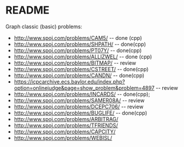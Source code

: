 # README

Graph classic (basic) problems: 

* http://www.spoj.com/problems/CAM5/ -- done (cpp)
* http://www.spoj.com/problems/SHPATH/ -- done(cpp)
* http://www.spoj.com/problems/PT07Y/ -- done(cpp)
* http://www.spoj.com/problems/ALLIZWEL/ -- done (cpp) 
* http://www.spoj.com/problems/BITMAP/ -- review 
* http://www.spoj.com/problems/CSTREET/	-- done(cpp)
* http://www.spoj.com/problems/CANDN/ -- done(cpp)
* https://icpcarchive.ecs.baylor.edu/index.php?option=onlinejudge&page=show_problem&problem=4897 -- review
* http://www.spoj.com/problems/INCARDS/	-- done(cpp); 
* http://www.spoj.com/problems/SAMER08A/ -- review
* http://www.spoj.com/problems/DCEPC706/ -- review
* http://www.spoj.com/problems/BUGLIFE/	-- done(cpp)
* http://www.spoj.com/problems/ARBITRAG/
* http://www.spoj.com/problems/TFRIENDS/
* http://www.spoj.com/problems/CAPCITY/
* http://www.spoj.com/problems/WEBISL/
